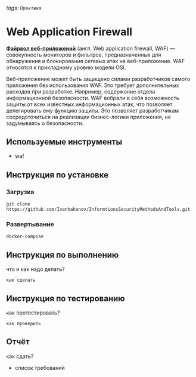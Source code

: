 ###### tags: `Практика`
# Web Application Firewall
[**Файрвол веб-приложений**](https://ru.wikipedia.org/wiki/%D0%A4%D0%B0%D0%B9%D1%80%D0%B2%D0%BE%D0%BB_%D0%B2%D0%B5%D0%B1-%D0%BF%D1%80%D0%B8%D0%BB%D0%BE%D0%B6%D0%B5%D0%BD%D0%B8%D0%B9) (англ. Web application firewall, WAF) — совокупность мониторов и фильтров, предназначенных для обнаружения и блокирования сетевых атак на веб-приложение. WAF относятся к прикладному уровню модели OSI.

Веб-приложение может быть защищено силами разработчиков самого приложения без использования WAF. Это требует дополнительных расходов при разработке. Например, содержание отдела информационной безопасности. WAF вобрали в себя возможность защиты от всех известных информационных атак, что позволяет делегировать ему функцию защиты. Это позволяет разработчикам сосредоточиться на реализации бизнес-логики приложения, не задумываясь о безопасности.
## Используемые инструменты
* waf
## Инструкция по установке
### Загрузка
```
git clone https://github.com/Ivanhahanov/InformtionsSecurityMethodsAndTools.git
```
### Развертывание
```
docker-compose
```
## Инструкция по выполнению
что и как надо делать?
```
как сделать
```
## Инструкция по тестированию
как протестировать?
```
как проверить
```
## Отчёт
как сдать?
* список требований